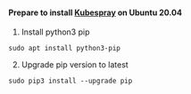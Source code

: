 #### Prepare to install [Kubespray](https://github.com/kubernetes-sigs/kubespray) on Ubuntu 20.04

1. Install python3 pip
```
sudo apt install python3-pip
```

2. Upgrade pip version to latest
```
sudo pip3 install --upgrade pip
```
